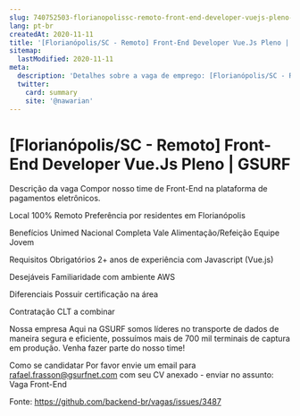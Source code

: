 ```yaml
---
slug: 740752503-florianopolissc-remoto-front-end-developer-vuejs-pleno-gsurf
lang: pt-br
createdAt: 2020-11-11
title: '[Florianópolis/SC - Remoto] Front-End Developer Vue.Js Pleno | GSURF - Vaga de Emprego'
sitemap:
  lastModified: 2020-11-11
meta:
  description: 'Detalhes sobre a vaga de emprego: [Florianópolis/SC - Remoto] Front-End Developer Vue.Js Pleno | GSURF'
  twitter:
    card: summary
    site: '@nawarian'
---
```


# [Florianópolis/SC - Remoto] Front-End Developer Vue.Js Pleno | GSURF

Descrição da vaga
Compor nosso time de Front-End na plataforma de pagamentos eletrônicos.

Local
100% Remoto
Preferência por residentes em Florianópolis

Benefícios
Unimed Nacional Completa
Vale Alimentação/Refeição
Equipe Jovem

Requisitos
Obrigatórios
2+ anos de experiência com Javascript (Vue.js)

Desejáveis
Familiaridade com ambiente AWS

Diferenciais
Possuir certificação na área

Contratação
CLT a combinar

Nossa empresa
Aqui na GSURF somos líderes no transporte de dados de maneira segura e eficiente, possuímos mais de 700 mil terminais de captura em produção. Venha fazer parte do nosso time!

Como se candidatar
Por favor envie um email para rafael.frasson@gsurfnet.com com seu CV anexado - enviar no assunto: Vaga Front-End

Fonte: https://github.com/backend-br/vagas/issues/3487